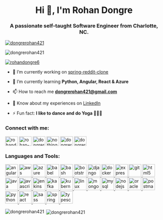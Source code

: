 <h1 align="center">Hi 👋, I'm Rohan Dongre</h1>
<h3 align="center">A passionate self-taught Software Engineer from Charlotte, NC.</h3>


<p align="left"> <a href="https://github.com/ryo-ma/github-profile-trophy"><img src="https://github-profile-trophy.vercel.app/?username=dongrerohan421" alt="dongrerohan421" /></a> </p>

<p align="left"> <img src="https://komarev.com/ghpvc/?username=dongrerohan421&label=Profile%20views&color=0e75b6&style=flat" alt="dongrerohan421" /> </p>

<p align="left"> <a href="https://twitter.com/rohandongre6" target="blank"><img src="https://img.shields.io/twitter/follow/rohandongre6?logo=twitter&style=plastic" alt="rohandongre6" /></a> </p>

- 🔭 I’m currently working on [spring-reddit-clone](https://github.com/dongrerohan421/spring-reddit-clone)

- 🌱 I’m currently learning **Python, Angular, React & Azure**

- 📫 How to reach me **dongrerohan421@gmail.com**

- 📄 Know about my experiences on [LinkedIn](https://www.linkedin.com/in/rohan-dongre-371a1136/)

- ⚡ Fun fact: **I like to dance and do Yoga 🧘🏼‍♂️**

<h3 align="left">Connect with me:</h3>
<p align="left">
<a href="https://twitter.com/rohandongre6" target="blank"><img align="center" src="https://cdn.jsdelivr.net/npm/simple-icons@3.0.1/icons/twitter.svg" alt="rohandongre6" height="30" width="40" /></a>
<a href="https://linkedin.com/in/rohan-dongre-371a1136" target="blank"><img align="center" src="https://cdn.jsdelivr.net/npm/simple-icons@3.0.1/icons/linkedin.svg" alt="rohan-dongre-371a1136" height="30" width="40" /></a>
<a href="https://stackoverflow.com/users/3607734" target="blank"><img align="center" src="https://cdn.jsdelivr.net/npm/simple-icons@3.0.1/icons/stackoverflow.svg" alt="dongrerohan421" height="30" width="40" /></a>
<a href="https://instagram.com/nothing_but_g_thang" target="blank"><img align="center" src="https://cdn.jsdelivr.net/npm/simple-icons@3.0.1/icons/instagram.svg" alt="nothing_but_g_thang" height="30" width="40" /></a>
<a href="https://www.hackerrank.com/dongrerohan421" target="blank"><img align="center" src="https://cdn.jsdelivr.net/npm/simple-icons@3.0.1/icons/hackerrank.svg" alt="dongrerohan421" height="30" width="40" /></a>
<a href="https://www.leetcode.com/dongrerohan421" target="blank"><img align="center" src="https://cdn.jsdelivr.net/npm/simple-icons@3.0.1/icons/leetcode.svg" alt="dongrerohan421" height="30" width="40" /></a>
</p>

<h3 align="left">Languages and Tools:</h3>
<p align="left"> 
<a href="https://angular.io" target="_blank"> <img src="https://www.vectorlogo.zone/logos/angular/angular-icon.svg" alt="angularjs" width="40" height="40"/> </a> 
<a href="https://aws.amazon.com" target="_blank"> <img src="https://www.vectorlogo.zone/logos/amazon_aws/amazon_aws-icon.svg" alt="aws" width="40" height="40"/> </a> 
<a href="https://azure.microsoft.com/en-in/" target="_blank"> <img src="https://www.vectorlogo.zone/logos/microsoft_azure/microsoft_azure-icon.svg" alt="azure" width="40" height="40"/> </a> 
<a href="https://babeljs.io/" target="_blank"> <img src="https://www.vectorlogo.zone/logos/babeljs/babeljs-icon.svg" alt="babel" width="40" height="40"/> </a> 
<a href="https://www.gnu.org/software/bash/" target="_blank"> <img src="https://www.vectorlogo.zone/logos/gnu_bash/gnu_bash-icon.svg" alt="bash" width="40" height="40"/> </a> 
<a href="https://getbootstrap.com" target="_blank"> <img src="https://www.vectorlogo.zone/logos/getbootstrap/getbootstrap-icon.svg" alt="bootstrap" width="40" height="40"/> </a> 
<a href="https://www.djangoproject.com/" target="_blank"> <img src="https://www.vectorlogo.zone/logos/djangoproject/djangoproject-icon.svg" alt="django" width="40" height="40"/> </a> 
<a href="https://www.docker.com/" target="_blank"> <img src="https://www.vectorlogo.zone/logos/docker/docker-icon.svg" alt="docker" width="40" height="40"/> </a> 
<a href="https://expressjs.com" target="_blank"> <img src="https://www.vectorlogo.zone/logos/expressjs/expressjs-icon.svg" alt="express" width="40" height="40"/> </a> 
<a href="https://git-scm.com/" target="_blank"> <img src="https://www.vectorlogo.zone/logos/git-scm/git-scm-icon.svg" alt="git" width="40" height="40"/> </a> 
<a href="https://www.w3.org/html/" target="_blank"> <img src="https://www.vectorlogo.zone/logos/w3_html5/w3_html5-icon.svg" alt="html5" width="40" height="40"/> </a> 
<a href="https://www.java.com" target="_blank"> <img src="https://www.vectorlogo.zone/logos/java/java-icon.svg" alt="java" width="40" height="40"/> </a> 
<a href="https://developer.mozilla.org/en-US/docs/Web/JavaScript" target="_blank"> <img src="https://www.vectorlogo.zone/logos/javascript/javascript-icon.svg" alt="javascript" width="40" height="40"/> </a> 
<a href="https://www.jenkins.io" target="_blank"> <img src="https://www.vectorlogo.zone/logos/jenkins/jenkins-icon.svg" alt="jenkins" width="40" height="40"/> </a> 
<a href="https://kafka.apache.org/" target="_blank"> <img src="https://www.vectorlogo.zone/logos/apache_kafka/apache_kafka-icon.svg" alt="kafka" width="40" height="40"/> </a> 
<a href="https://kubernetes.io" target="_blank"> <img src="https://www.vectorlogo.zone/logos/kubernetes/kubernetes-icon.svg" alt="kubernetes" width="40" height="40"/> </a> 
<a href="https://www.linux.org/" target="_blank"> <img src="https://www.vectorlogo.zone/logos/linux/linux-icon.svg" alt="linux" width="40" height="40"/> </a> 
<a href="https://www.mongodb.com/" target="_blank"> <img src="https://www.vectorlogo.zone/logos/mongodb/mongodb-icon.svg" alt="mongodb" width="40" height="40"/> </a> 
<a href="https://www.mysql.com/" target="_blank"> <img src="https://www.vectorlogo.zone/logos/mysql/mysql-icon.svg" alt="mysql" width="40" height="40"/> </a> 
<a href="https://nodejs.org" target="_blank"> <img src="https://www.vectorlogo.zone/logos/nodejs/nodejs-icon.svg" alt="nodejs" width="40" height="40"/> </a> 
<a href="https://www.oracle.com/" target="_blank"> <img src="https://www.vectorlogo.zone/logos/oracle/oracle-icon.svg" alt="oracle" width="40" height="40"/> </a> 
<a href="https://postman.com" target="_blank"> <img src="https://www.vectorlogo.zone/logos/getpostman/getpostman-icon.svg" alt="postman" width="40" height="40"/> </a> 
<a href="https://www.python.org" target="_blank"> <img src="https://www.vectorlogo.zone/logos/python/python-icon.svg" alt="python" width="40" height="40"/> </a> 
<a href="https://reactjs.org/" target="_blank"> <img src="https://www.vectorlogo.zone/logos/reactjs/reactjs-icon.svg" alt="react" width="40" height="40"/> </a> 
<a href="https://sass-lang.com" target="_blank"> <img src="https://www.vectorlogo.zone/logos/sass-lang/sass-lang-icon.svg" alt="sass" width="40" height="40"/> </a> 
<a href="https://spring.io/" target="_blank"> <img src="https://www.vectorlogo.zone/logos/springio/springio-icon.svg" alt="spring" width="40" height="40"/> </a> 
<a href="https://www.typescriptlang.org/" target="_blank"> <img src="https://www.vectorlogo.zone/logos/typescriptlang/typescriptlang-icon.svg" alt="typescript" width="40" height="40"/> </a> 
</p>

<p><img align="left" src="https://github-readme-stats.vercel.app/api/top-langs?username=dongrerohan421&show_icons=true&locale=en&layout=compact&theme=dark" alt="dongrerohan421" /></p>

<p>&nbsp;<img align="center" src="https://github-readme-stats.vercel.app/api?username=dongrerohan421&show_icons=true&locale=en&layout=compact&theme=dark" alt="dongrerohan421" /></p>
